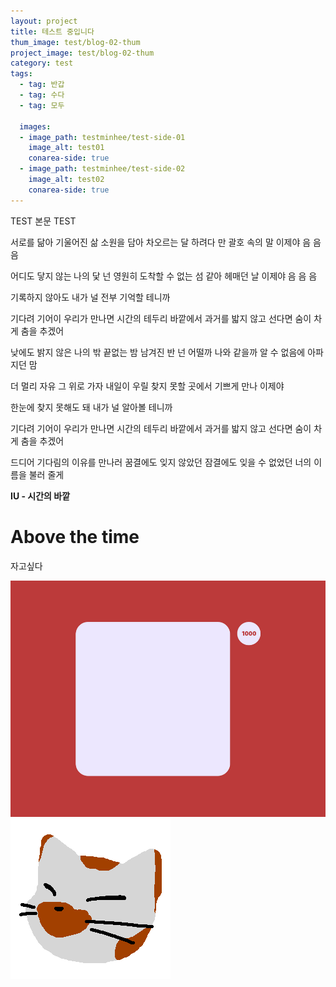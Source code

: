```yaml
---
layout: project
title: 테스트 중입니다
thum_image: test/blog-02-thum
project_image: test/blog-02-thum
category: test
tags:
  - tag: 반갑
  - tag: 수다
  - tag: 모두

  images:
  - image_path: testminhee/test-side-01
    image_alt: test01
    conarea-side: true
  - image_path: testminhee/test-side-02
    image_alt: test02
    conarea-side: true
---
```


TEST 본문 TEST

서로를 닮아 기울어진 삶
소원을 담아 차오르는 달
하려다 만 괄호 속의 말
이제야 음 음 음

어디도 닿지 않는 나의 닻
넌 영원히 도착할 수 없는 섬 같아
헤매던 날
이제야 음 음 음

기록하지 않아도
내가 널 전부 기억할 테니까

기다려
기어이 우리가 만나면
시간의 테두리 바깥에서
과거를 밟지 않고 선다면
숨이 차게 춤을 추겠어

낮에도 밝지 않은 나의 밖
끝없는 밤 남겨진 반
넌 어떨까 나와 같을까
알 수 없음에 아파지던 맘

더 멀리 자유 그 위로 가자
내일이 우릴 찾지 못할
곳에서 기쁘게 만나
이제야

한눈에 찾지 못해도 돼
내가 널 알아볼 테니까

기다려
기어이 우리가 만나면
시간의 테두리 바깥에서
과거를 밟지 않고 선다면
숨이 차게 춤을 추겠어

드디어
기다림의 이유를 만나러
꿈결에도 잊지 않았던
잠결에도 잊을 수 없었던
너의 이름을 불러 줄게

**IU - 시간의 바깥**

# Above the time

자고싶다

![힘들어](/assets/img/projects/minhee-test-1000px.jpg)
![Image Alt 텍스트](/assets/img/testimage.png)
